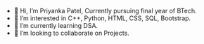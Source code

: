 - 👋 Hi, I’m Priyanka Patel, Currently pursuing final year of BTech.
- 👀 I’m interested in C++, Python, HTML, CSS, SQL, Bootstrap.
- 🌱 I’m currently learning DSA.
- 💞️ I’m looking to collaborate on Projects.

<!---
Priyankapatel011/Priyankapatel011 is a ✨ special ✨ repository because its `README.md` (this file) appears on your GitHub profile.
You can click the Preview link to take a look at your changes.
--->
